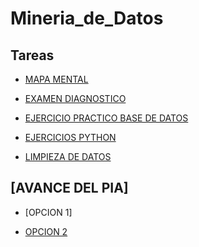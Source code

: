 # Mineria_de_Datos

## Tareas
* [MAPA MENTAL](https://github.com/mayorga09/Mineria_de_Datos/blob/main/MapaMental_1_1842201.pdf)

* [EXAMEN DIAGNOSTICO](https://github.com/mayorga09/Mineria_de_Datos/blob/main/Examen%20diagnostico_1_1842201.pdf)

* [EJERCICIO PRACTICO BASE DE DATOS](https://github.com/JisbethDiaz/FCFM_Miner-a_de_Datos/blob/Miner%C3%ADa-de-datos/Equipo_4-Ejercicio%20base%20de%20datos.pdf)

* [EJERCICIOS PYTHON](https://github.com/mayorga09/Mineria_de_Datos/blob/main/EJ_PYTHON_1842201.ipynb)

* [LIMPIEZA DE DATOS](https://github.com/mayorga09/Mineria_de_Datos/blob/main/Ej_Limpieza_Equipo4.ipynb)

## [AVANCE DEL PIA]

- [OPCION 1]

- [OPCION 2](https://github.com/normaisabel/Mineria-de-datos/blob/main/Avance1_PIA(Op_2)_Equipo4.ipynb)
